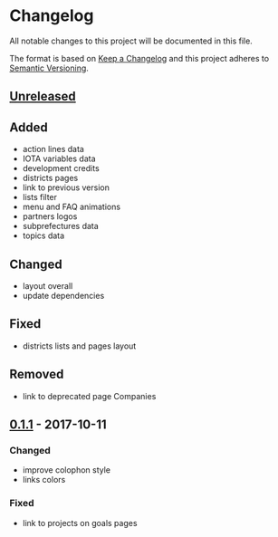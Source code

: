 # Changelog

All notable changes to this project will be documented in this file.

The format is based on [Keep a Changelog](http://keepachangelog.com/en/1.0.0/)
and this project adheres to [Semantic Versioning](http://semver.org/spec/v2.0.0.html).

## [Unreleased]

## Added

- action lines data
- IOTA variables data
- development credits
- districts pages
- link to previous version
- lists filter
- menu and FAQ animations
- partners logos
- subprefectures data
- topics data

## Changed

- layout overall
- update dependencies

## Fixed

- districts lists and pages layout

## Removed

- link to deprecated page Companies

## [0.1.1][] - 2017-10-11

### Changed

- improve colophon style
- links colors

### Fixed

- link to projects on goals pages


[Unreleased]: https://github.com/AppCivico/DOnM-2017-www/compare/v0.1.1...HEAD
[0.1.1]: https://github.com/AppCivico/DOnM-2017-www/tree/v0.1.1
